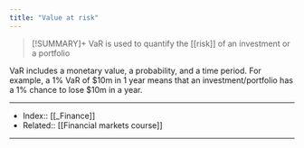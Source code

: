 ```yaml
---
title: "Value at risk" 
---
```

> [!SUMMARY]+
> VaR is used to quantify the [[risk]] of an investment or a portfolio

VaR includes a monetary value, a probability, and a time period. For example, a 1% VaR of $10m in 1 year means that an investment/portfolio has a 1% chance to lose $10m in a year.

---
- Index:: [[_Finance]] 
- Related:: [[Financial markets course]]
---
